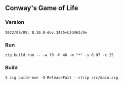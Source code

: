 ## Conway's Game of Life
### Version
```
2022/08/09: 0.10.0-dev.3475+b3d463c9e
```
### Run
```
zig build run -- -w 70 -h 40 -m "*" -s 0.07 -c 25
```
### Build
```
$ zig build-exe -O ReleaseFast --strip src/main.zig
```
